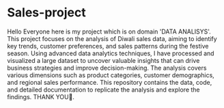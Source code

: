 # Sales-project
Hello Everyone here is my project which is on domain 'DATA ANALISYS'.
This project focuses on the analysis of Diwali sales data, aiming to identify key trends, customer preferences, and sales patterns during the festive season. Using advanced data analytics techniques, I have processed and visualized a large dataset to uncover valuable insights that can drive business strategies and improve decision-making. The analysis covers various dimensions such as product categories, customer demographics, and regional sales performance. This repository contains the data, code, and detailed documentation to replicate the analysis and explore the findings.
THANK YOU🙏.
